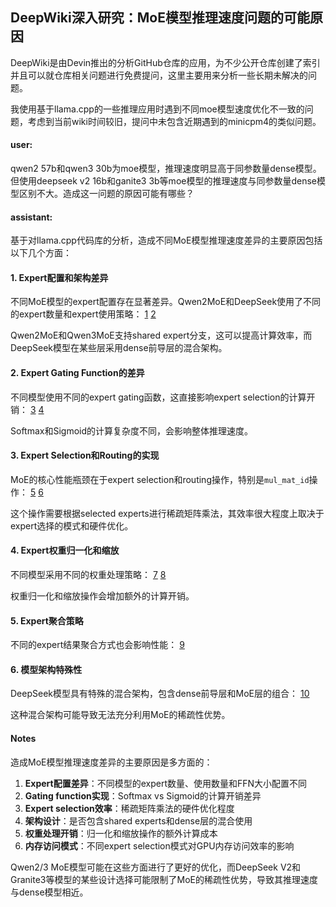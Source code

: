 ## DeepWiki深入研究：MoE模型推理速度问题的可能原因

DeepWiki是由Devin推出的分析GitHub仓库的应用，为不少公开仓库创建了索引并且可以就仓库相关问题进行免费提问，这里主要用来分析一些长期未解决的问题。

我使用基于llama.cpp的一些推理应用时遇到不同moe模型速度优化不一致的问题，考虑到当前wiki时间较旧，提问中未包含近期遇到的minicpm4的类似问题。

#### user:

qwen2 57b和qwen3 30b为moe模型，推理速度明显高于同参数量dense模型。但使用deepseek v2 16b和ganite3 3b等moe模型的推理速度与同参数量dense模型区别不大。造成这一问题的原因可能有哪些？

#### assistant:

基于对llama.cpp代码库的分析，造成不同MoE模型推理速度差异的主要原因包括以下几个方面：

#### 1. Expert配置和架构差异

不同MoE模型的expert配置存在显著差异。Qwen2MoE和DeepSeek使用了不同的expert数量和expert使用策略： [1](#0-0) [2](#0-1) 

Qwen2MoE和Qwen3MoE支持shared expert分支，这可以提高计算效率，而DeepSeek模型在某些层采用dense前导层的混合架构。

#### 2. Expert Gating Function的差异

不同模型使用不同的expert gating函数，这直接影响expert selection的计算开销： [3](#0-2) [4](#0-3) 

Softmax和Sigmoid的计算复杂度不同，会影响整体推理速度。

#### 3. Expert Selection和Routing的实现

MoE的核心性能瓶颈在于expert selection和routing操作，特别是`mul_mat_id`操作： [5](#0-4) [6](#0-5) 

这个操作需要根据selected experts进行稀疏矩阵乘法，其效率很大程度上取决于expert选择的模式和硬件优化。

#### 4. Expert权重归一化和缩放

不同模型采用不同的权重处理策略： [7](#0-6) [8](#0-7) 

权重归一化和缩放操作会增加额外的计算开销。

#### 5. Expert聚合策略

不同的expert结果聚合方式也会影响性能： [9](#0-8) 

#### 6. 模型架构特殊性

DeepSeek模型具有特殊的混合架构，包含dense前导层和MoE层的组合： [10](#0-9) 

这种混合架构可能导致无法充分利用MoE的稀疏性优势。

#### Notes

造成MoE模型推理速度差异的主要原因是多方面的：

1. **Expert配置差异**：不同模型的expert数量、使用数量和FFN大小配置不同
2. **Gating function实现**：Softmax vs Sigmoid的计算开销差异
3. **Expert selection效率**：稀疏矩阵乘法的硬件优化程度
4. **架构设计**：是否包含shared experts和dense层的混合使用
5. **权重处理开销**：归一化和缩放操作的额外计算成本
6. **内存访问模式**：不同expert selection模式对GPU内存访问效率的影响

Qwen2/3 MoE模型可能在这些方面进行了更好的优化，而DeepSeek V2和Granite3等模型的某些设计选择可能限制了MoE的稀疏性优势，导致其推理速度与dense模型相近。
